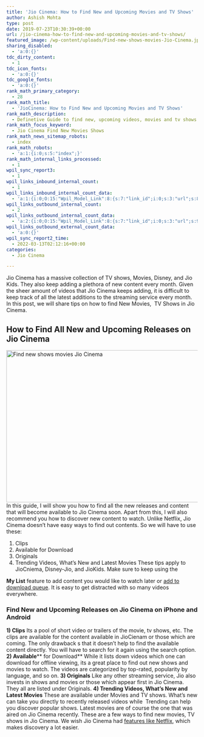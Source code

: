 ```yaml
---
title: 'Jio Cinema: How to Find New and Upcoming Movies and TV Shows'
author: Ashish Mohta
type: post
date: 2019-07-23T10:30:39+00:00
url: /jio-cinema-how-to-find-new-and-upcoming-movies-and-tv-shows/
featured_image: /wp-content/uploads/Find-new-shows-movies-Jio-Cinema.jpg
sharing_disabled:
  - 'a:0:{}'
tdc_dirty_content:
  - 1
tdc_icon_fonts:
  - 'a:0:{}'
tdc_google_fonts:
  - 'a:0:{}'
rank_math_primary_category:
  - 28
rank_math_title:
  - 'JioCinema: How to Find New and Upcoming Movies and TV Shows'
rank_math_description:
  - Definetive Guide to find new, upcoming videos, movies and tv shows in Jio Cinema. You can use clips, available downloads, trending, and latest movies.
rank_math_focus_keyword:
  - Jio Cinema Find New Movies Shows
rank_math_news_sitemap_robots:
  - index
rank_math_robots:
  - 'a:1:{i:0;s:5:"index";}'
rank_math_internal_links_processed:
  - 1
wpil_sync_report3:
  - 1
wpil_links_inbound_internal_count:
  - 1
wpil_links_inbound_internal_count_data:
  - 'a:1:{i:0;O:15:"Wpil_Model_Link":8:{s:7:"link_id";i:0;s:3:"url";s:89:"https://www.technetguide.com/jio-cinema-how-to-find-new-and-upcoming-movies-and-tv-shows/";s:4:"host";s:16:"technetguide.com";s:8:"internal";b:1;s:4:"post";O:15:"Wpil_Model_Post":9:{s:2:"id";s:3:"581";s:5:"title";N;s:4:"type";s:4:"post";s:6:"status";N;s:7:"content";N;s:5:"links";N;s:4:"slug";N;s:6:"clicks";N;s:8:"position";N;}s:6:"anchor";s:10:"Jio Cinema";s:15:"added_by_plugin";b:0;s:8:"location";s:7:"content";}}'
wpil_links_outbound_internal_count:
  - 2
wpil_links_outbound_internal_count_data:
  - 'a:2:{i:0;O:15:"Wpil_Model_Link":8:{s:7:"link_id";i:0;s:3:"url";s:91:"https://www.technetguide.com/jiocinema-how-to-download-movies-tv-shows-for-offline-viewing/";s:4:"host";s:16:"technetguide.com";s:8:"internal";b:1;s:4:"post";O:15:"Wpil_Model_Post":9:{s:2:"id";i:564;s:5:"title";N;s:4:"type";s:4:"post";s:6:"status";N;s:7:"content";N;s:5:"links";N;s:4:"slug";N;s:6:"clicks";N;s:8:"position";N;}s:6:"anchor";s:21:"add to download queue";s:15:"added_by_plugin";b:0;s:8:"location";s:7:"content";}i:1;O:15:"Wpil_Model_Link":8:{s:7:"link_id";i:0;s:3:"url";s:63:"https://www.technetguide.com/netflix-find-new-upcoming-release/";s:4:"host";s:16:"technetguide.com";s:8:"internal";b:1;s:4:"post";O:15:"Wpil_Model_Post":9:{s:2:"id";i:37;s:5:"title";N;s:4:"type";s:4:"post";s:6:"status";N;s:7:"content";N;s:5:"links";N;s:4:"slug";N;s:6:"clicks";N;s:8:"position";N;}s:6:"anchor";s:21:"features like Netflix";s:15:"added_by_plugin";b:0;s:8:"location";s:7:"content";}}'
wpil_links_outbound_external_count_data:
  - 'a:0:{}'
wpil_sync_report2_time:
  - 2022-03-13T02:12:16+00:00
categories:
  - Jio Cinema

---
```

Jio Cinema has a massive collection of TV shows, Movies, Disney, and Jio Kids. They also keep adding a plethora of new content every month. Given the sheer amount of videos that Jio Cinema keeps adding, it is difficult to keep track of all the latest additions to the streaming service every month. In this post, we will share tips on how to find New Movies,  TV Shows in Jio Cinema. 

## How to Find All New and Upcoming Releases on Jio Cinema

<img decoding="async" loading="lazy" class="aligncenter wp-image-593 size-large" title="Jio Cinema Find New Movies Shows" src="https://www.technetguide.com/wp-content/uploads/Find-new-shows-movies-Jio-Cinema-600x400.jpg" alt="Find new shows movies Jio Cinema" width="600" height="400" srcset="https://www.technetguide.com/wp-content/uploads/Find-new-shows-movies-Jio-Cinema-600x400.jpg 600w, https://www.technetguide.com/wp-content/uploads/Find-new-shows-movies-Jio-Cinema-300x200.jpg 300w, https://www.technetguide.com/wp-content/uploads/Find-new-shows-movies-Jio-Cinema-768x512.jpg 768w, https://www.technetguide.com/wp-content/uploads/Find-new-shows-movies-Jio-Cinema-696x464.jpg 696w, https://www.technetguide.com/wp-content/uploads/Find-new-shows-movies-Jio-Cinema-1068x712.jpg 1068w, https://www.technetguide.com/wp-content/uploads/Find-new-shows-movies-Jio-Cinema-630x420.jpg 630w, https://www.technetguide.com/wp-content/uploads/Find-new-shows-movies-Jio-Cinema.jpg 1920w" sizes="(max-width: 600px) 100vw, 600px" /> In this guide, I will show you how to find all the new releases and content that will become available to Jio Cinema soon. Apart from this, I will also recommend you how to discover new content to watch. Unlike Netflix, Jio Cinema doesn&#8217;t have easy ways to find out contents. So we will have to use these: 

  1. Clips
  2. Available for Download
  3. Originals
  4. Trending Videos, What&#8217;s New and Latest Movies These tips apply to JioCniema, Disney-Jio, and JioKids. Make sure to keep using the 

**My List** feature to add content you would like to watch later or [add to download queue][1]. It is easy to get distracted with so many videos everywhere. 

### Find New and Upcoming Releases on Jio Cinema on iPhone and Android

**1) Clips** Its a pool of short video or trailers of the movie, tv shows, etc. The clips are available for the content available in JioCienam or those which are coming. The only drawback s that it doesn&#8217;t help to find the available content directly. You will have to search for it again using the search option. **2) Available**** for Download** While it lists down videos which one can download for offline viewing, its a great place to find out new shows and movies to watch. The videos are categorized by top-rated, popularity by language, and so on. **3) Originals** Like any other streaming service, Jio also invests in shows and movies or those which appear first in Jio Cinema. They all are listed under Originals. **4) Trending Videos, What&#8217;s New and Latest Movies** These are available under Movies and TV shows. What&#8217;s new can take you directly to recently released videos while  Trending can help you discover popular shows. Latest movies are of course the one that was aired on Jio Cinema recently. These are a few ways to find new movies, TV shows in Jio Cinema. We wish Jio Cinema had [features like Netflix][2], which makes discovery a lot easier.

 [1]: https://www.technetguide.com/jiocinema-how-to-download-movies-tv-shows-for-offline-viewing/
 [2]: https://www.technetguide.com/netflix-find-new-upcoming-release/